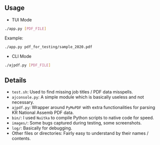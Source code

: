 ## Usage

- TUI Mode

```bash
./app.py [PDF_FILE]
```

Example:

```bash
./app.py pdf_for_testing/sample_2020.pdf
```

- CLI Mode
```bash
./ajpdf.py [PDF_FILE]
```

## Details

- `test.sh`: Used to find missing job titles / PDF data misspells.
- `ajconsole.py`: A simple module which is basically useless and not necessary.
- `ajpdf.py`: Wrapper around `PyMuPDF` with extra functionalities for parsing KR National Assemb PDF data.
- `bin/`: I used `Nuitka` to compile Python scripts to native code for speed.
- `images/`: Some bugs captured during testing, some screenshots.
- `log/`: Basically for debugging.
- Other files or directories: Fairly easy to understand by their names / contents.
